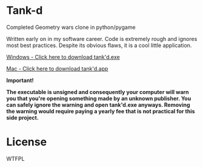 # Tank-d
Completed Geometry wars clone in python/pygame

Written early on in my software career. Code is extremely rough and ignores most best practices. Despite its obvious flaws, it is a cool little application. 

<a href="https://github.com/nckackerman/Tank-d/releases/download/v1.1/Tank.d.exe">Windows - Click here to download tank'd.exe</a>

<a href="https://www.dropbox.com/s/dqb8gxhim22qmml/Mac%20OS%20-%20Tank'd.zip?dl=0">Mac - Click here to download tank'd.app</a>

<b>Important!

The executable is unsigned and consequently your computer will warn you that you're opening something made by an unknown publisher. You can safely ignore the warning and open tank'd.exe anyways. Removing the warning would require paying a yearly fee that is not practical for this side project.</b>

# License
WTFPL
